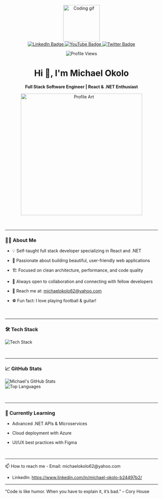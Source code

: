 <div align="center"> 
<img src="https://media.giphy.com/media/v1.Y2lkPTc5MGI3NjExYzFmNTIwZDllYzNiZDY0M2NmMmRkYjIzYzM0YjhjZmE0N2JlNDg2YyZlcD12MV9pbnRlcm5hbF9naWZzX2dpZklkJmN0PXM/M9gbBd9nbDrOTu1Mqx/giphy.gif" width="120" alt="Coding gif"/> 
</div> 
<div align="center"> 
  <a href="https://www.linkedin.com/in/michael-okolo-b50898266/" target="_blank"> 
    <img src="https://img.shields.io/badge/LinkedIn-blue?style=for-the-badge&logo=linkedin&logoColor=white" alt="LinkedIn Badge"/> 
  </a> 
  <a href="#"> 
    <img src="https://img.shields.io/badge/YouTube-red?style=for-the-badge&logo=youtube&logoColor=white" alt="YouTube Badge"/> 
  </a> 
  <a href="#"> 
    <img src="https://img.shields.io/badge/Twitter-blue?style=for-the-badge&logo=twitter&logoColor=white" alt="Twitter Badge"/> 
  </a> 
</div> 
<p align="center"> 
  <img src="https://komarev.com/ghpvc/?username=michaelokolo&style=flat-square&color=blue" alt="Profile Views" /> 
</p> 
<h1 align="center">Hi 👋, I'm Michael Okolo</h1> 
<p align="center"><b>Full Stack Software Engineer | React & .NET Enthusiast</b></p>
<div align="center"> 
  <img src="https://github.com/michaelokolo/michaelokolo/assets/91018269/2cefb90b-8407-48e6-8d21-61312a0b06ae" width="400" alt="Profile Art"/> 
</div>
<br>
<br>
<hr>

### 👨‍💻 About Me

- 💡 Self-taught full stack developer specializing in React and .NET

- 🎨 Passionate about building beautiful, user-friendly web applications

- 🏗️ Focused on clean architecture, performance, and code quality

- 🤝 Always open to collaboration and connecting with fellow developers

- 📧 Reach me at: michaelokolo62@yahoo.com

- ⚽ Fun fact: I love playing football & guitar!


<br>
<hr>

### 🛠️ Tech Stack

<p align="left"> 
  <img src="https://skillicons.dev/icons?i=react,dotnet,typescript,javascript,html,css,bootstrap,tailwind,nodejs,express,postgres,mongodb,git,github,figma,azure,vercel,linux" alt="Tech Stack" /> 
</p>


<br>
<hr>

### 📈 GitHub Stats
<p align="left"> 
  <img src="https://github-readme-stats.vercel.app/api?username=michaelokolo&show_icons=true&theme=tokyonight&hide_border=true" alt="Michael's GitHub Stats" /> <br> 
  <img src="https://github-readme-stats.vercel.app/api/top-langs/?username=michaelokolo&layout=compact&theme=tokyonight&hide_border=true" alt="Top Languages" /> <br> 
</p>


<br>
<hr>


### 🌱 Currently Learning
- Advanced .NET APIs & Microservices

- Cloud deployment with Azure

- UI/UX best practices with Figma

<br>
<hr>
📫 How to reach me
- Email: michaelokolo62@yahoo.com

- LinkedIn: https://www.linkedin.com/in/michael-okolo-b24497b2/
<hr>

“Code is like humor. When you have to explain it, it’s bad.” – Cory House
